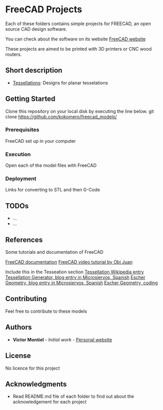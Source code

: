 # FreeCAD Projects

Each of these folders contains simple projects for FREECAD, an open source CAD design software.

You can check about the software on its website [FreeCAD website](https://www.freecadweb.org/)

These projects are aimed to be printed with 3D printers or CNC wood routers.

## Short description

* [Tessellations](https://github.com/kokomero/freecad_models/tessellations): Designs for planar tesselations

## Getting Started

Clone this repository on your local disk by executing the line below. 
git clone https://github.com/kokomero/freecad_models/

### Prerequisites

FreeCAD set up in your computer

### Execution

Open each of the model files with FreeCAD

### Deployment

Links for converting to STL and then G-Code

## TODOs
* ...
* ...

## References

Some tutorials and documentation of FreeCAD

[FreeCAD documentation](https://www.freecadweb.org/wiki/Getting_started)
[FreeCAD video tutorial by Obi Juan](https://www.youtube.com/playlist?list=PLmnz0JqIMEzWQV-3ce9tVB_LFH9a91YHf)

Include this in the Tesseation section
[Tessellation Wikipedia entry](https://en.wikipedia.org/wiki/Tessellation)
[Tessellation Generator, blog entry in Microsiervos, Spanish](https://www.microsiervos.com/archivo/arte-y-diseno/generador-telelaciones.html)
[Escher Geometry, blog entry in Microsiervos, Spanish](https://www.microsiervos.com/archivo/ordenadores/arte-escher-programacion-geometria.html)
[Escher Geometry, coding](https://mapio.github.io/programming-with-escher/)

## Contributing

Feel free to contribute to these models

## Authors
* **Victor Montiel** - *Initial work* - [Personal website](http://www.victormontielargaiz.net)

## License
No licence for this project

## Acknowledgments
* Read README.md file of each folder to find out about the acknowledgement for each project

